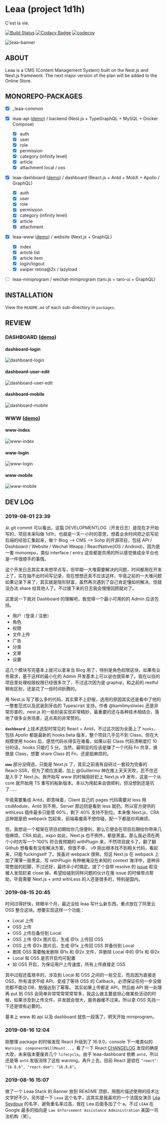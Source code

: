# Leaa (project 1d1h)

C'est la vie.

[![Build Status](https://travis-ci.com/SolidZORO/leaa.svg?token=dp93c7BFxq7zs1iT4qaM&branch=master)](https://travis-ci.com/SolidZORO/leaa)
[![Codacy Badge](https://api.codacy.com/project/badge/Grade/4443217249ea4bbe8e057c691de4b0cd)](https://www.codacy.com?utm_source=github.com&utm_medium=referral&utm_content=SolidZORO/leaa&utm_campaign=Badge_Grade)
[![codecov](https://codecov.io/gh/SolidZORO/leaa/branch/master/graph/badge.svg?token=gdOhbSjkRy)](https://codecov.io/gh/SolidZORO/leaa)

![leaa-banner](./designs/ui/leaa-banner-github.png)

## **ABOUT**

Leaa is a CMS (Content Management System) built on the Nest.js and Next.js framework. The next major version of the plan will be added to the Online Store.

## **MONOREPO-PACKAGES**

- [x] \_leaa-common
- [x] leaa-api ([demo](https://test-leaa-api.herokuapp.com)) / backend (Nest.js + TypeGraphQL + MySQL + Docker Compose)
  - [x] auth
  - [x] user
  - [x] role
  - [x] permission
  - [x] category (infinity level)
  - [x] article
  - [x] attachment local / oss
- [x] leaa-dashboard ([demo](https://test-leaa-dashboard.herokuapp.com)) / dashboard (React.js + Antd + MobX + Apollo / GraphQL)
  - [x] auth
  - [x] user
  - [x] role
  - [x] permission
  - [x] category (infinity level)
  - [x] article
  - [x] attachment
- [x] leaa-www ([demo](https://test-leaa-www.herokuapp.com)) / website (Next.js + GraphQL)
  - [x] index
  - [x] article list
  - [x] article item
  - [x] login/logout
  - [x] swiper retina@2x / lazyload
- [ ] leaa-miniprogram / wechat-miniprogram (taro.js + taro-ui + GraphQL)


## **INSTALLATION**

View the `README.md` of each sub-directory in `packages`.


## **REVIEW**

### DASHBOARD ([demo](https://test-leaa-dashboard.herokuapp.com))

#### dashboard-login

![dashboard-login](./designs/ui/dashboard-login.png)

#### dashboard-user-edit

![dashboard-user-edit](./designs/ui/dashboard-user-edit.png)

#### dashboard-mobile

![dashboard-mobile](./designs/ui/dashboard-mobile.png)

### WWW ([demo](https://test-leaa-www.herokuapp.com))

#### www-index

![www-index](./designs/ui/www-index.png)

#### www-login

![www-login](./designs/ui/www-login.png)

#### www-mobile

![www-mobile](./designs/ui/www-mobile.png)

## **DEV LOG**

### 2019-08-01 23:39

从 git commit 可以看出，这篇 DEVELOPMENTLOG（开发日志）是现在才开始写的，项目本来叫做 1d1h，也就是一天一小时的意思，想着业余时间把之前写前后端的经验汇集起来，做个 Blog --> CMS --> Sohp 的开源项目，包括 API / Dashboard / Website / Wechat Weapp / ReactNative(iOS / Android)，因为是一套 monorepo，类似 interface / entry 这些都是共用的所以感觉做成全平台也是一件很顺手的事情。

这个开发日志其实本来想早点写，但早期一大堆需要解决的问题，时间都用在开发上了，实在抽不出时间写记录，现在想想还真不应该这样，毕竟之前的一大堆问题如果记录下来了，其实就是隐形财富，虽然再次遇到了自己肯定懂如何解决，但就没办法 share 给其他人了。不过接下来的日志我会慢慢回顾就对了。

这里说一下我对 Dashboard 的理解吧，我觉得一个最小可用的的 Admin 应该包括。

- 用户（登录 / 注册）
- 角色
- 权限
- 文件上传
- 广告
- 分类
- 文章
- 设置

这几个模块写完基本上就可以拿来当 Blog 用了，特别是角色权限这块，如果有业务需求，基于这样的最小化的 Admin 开发基本上可以说也很简单了。我在以往的项目里处理权限权限已经很多次了，不过这次因为是 graphql，和之前的 restful 稍有区别，还是花了一些时间折腾的。

用 Nest.js 写了那么多的代码，其实算不上舒服，选用的原因其实还是看中了他的一整套范式以及武装到牙齿的 Typescript 支持。作者 @kamilmysliwiec 还是非常厉害的，nest.js 的一些封装实现非常精妙，最重要的还与各种技术相结合，落地了很多业务场景，这点真的非常赞的。

**`dashboard`** 上技术选型时常见的 React + Antd，不过这次因为全面上了 `hooks`，包括 Apollo 都是最新的 hooks beta 版本，整个项目几乎见不到 Class，但在大规模使用 hooks 后，感觉代码长得实在难看，如果以前 Class 代码清晰度打 10 分的话，hooks 只能打 5 分。当然，最明显的应该是赚了一个代码 Fn 共享，换做是 Class，想要 share Class 的 Fn，还是挺麻烦的。

**`www`** 部分没得选，只能是 Next.js 了，其实之前我有自研过一套较为完备的 React-SSR，但为了顺应浪潮，加上 @Guillermo 神在推上天天天吹，忍不住还是入手了 Next.js。我开始写 www 的时候刚好赶上 Next.js v9 发布，这是一个从 core 就开始用 TS 重写的船新版本。本以为用起来会很顺利，但没想到还是坑了……

毕竟需要集成 Antd，即意味着，Client 自己的 pages 代码需要对 less 用 cssModule，Antd 则不用，Server 那边则是看到 less 就扔。所以官方提供的 withLess 插件最多只能管 60%，剩下 40% 支持不到位。本来像 Next.js，CRA 这种就是把 webpack 包起来，前端毒瘤真不想你碰，配一下都是炒鸡麻烦。

但，我想说一个框架在项目初期给你几倍便利，那么它便会在项目后期给你带来几倍麻烦。CRA 如此，expo 如此，Next.js 也不例外，都是黑盒。那么我必须在两个小时内写一个 100% 符合我预期的 withPlugin 来，不然项目就卡了。翻了翻 Github 想看看有没有解决方案，但很不幸， v9 刚出根本找不到相关代码，看起来，只能 fuckingself 了。我虽对 webpack 很熟，但这 Next.js 在 webpack 上加了薄薄一层黑盒，写 withPlugin 有种被淹没在未知的 context 海洋中，是种非常憋屈的赶脚，不过还好，最终半小时搞定。提了个自带 resolve 的 [issue](https://github.com/zeit/next.js/issues/8054) 趁没被人发现赶紧 close 掉。希望给碰到同样问题的伙计在搜 issue 的时候带点帮助，毕竟需要 Next.js + antd withLess 的人还是很多的，特别是国内。

### 2019-08-15 20:45

时间过得好快，转眼半个月，最近没给 leaa 写什么新东西。重点放在了阿里云 OSS 整合这块。想要实现这样一个功能：

- Local 上传
- OSS 上传
- OSS 上传后备份到 Local
- OSS 上传 @2x 图片后，生成 @1x 上传回 OSS
- OSS 上传 @2x 图片后，生成 @1x 上传回 OSS 并备份到 Local
- 删除 OSS 需要触发删除 @1x 和 @2x 文件，并删除 Local 中的 @1x 和 @2x
- Local 和 OSS 是否开启均可配置
- 如 OSS 开启，为保证用户上传速度，所有上传直接走 OSS

其中过程还蛮艰辛的，涉及到 Local 和 OSS 之间的一些交互，而且因为直接走 OSS，所有请求不经 API，变成了等待 OSS 的 Callback，必须保证任何一步没做完都不能动 DB，勉强达到了幂等。
其实如果上传都走 API，然后由 API 统一处理再 put 到 OSS 会简单非常常常常常常多，我这么做主要是担心做某些活动的时候，如果涉及到上传文件，并发就会很大，服务器缓不过来。所以拿 OSS 先挡一下还是很有必要的。

基本上 www 和 api 以及 dashboard 就告一段落了。明天开始 miniprogram。

### 2019-08-16 12:04

刚整理 package 的时候发现 React 升级到了 16.9.0，console 下一堆类似的 `Warning: componentWillMount...`，看了一下 React [CHANGELOG](https://github.com/facebook/react/blob/master/CHANGELOG.md#1690-august-8-2019) 发现的确是大改，未来版本要废弃几个 `lifecycle`。由于 leaa-dashboard 依赖 `antd`，所以还是等 `antd` 发版消除了这些 warning，再升上去。目前 React 是锁在 `"react": "16.8.6", "react-dom": "16.8.6"`。

### 2019-08-16 15:07

做了一个 Leaa Stack 的 Banner 放到 README 顶部，用图片描述使用的技术比文字好不少。另外提一下 `Leaa` 这个名字，这其实是我喜欢的一个法国女演员 [Léa Seydoux](https://zh.wikipedia.org/zh/%E8%95%BE%E9%9B%85%C2%B7%E7%91%9F%E6%9D%9C) 的名字，避免重名率过高，我在 Lea 后面多加了个 a。不过 `LEAA` 在 Google 最多的指向是 `Law Enforcement Assistance Administration` 美国一司法机构（笑）。
